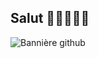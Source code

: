 ## Salut 👋👩🏻‍💻🔐

![Bannière github](https://github.com/user-attachments/assets/4a244a76-fa42-4fcb-80b5-73f12483641f)
